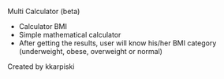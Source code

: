 Multi Calculator (beta)
- Calculator BMI
- Simple mathematical calculator
- After getting the results, user will know his/her BMI category (underweight, obese, overweight or normal)

Created by kkarpiski

